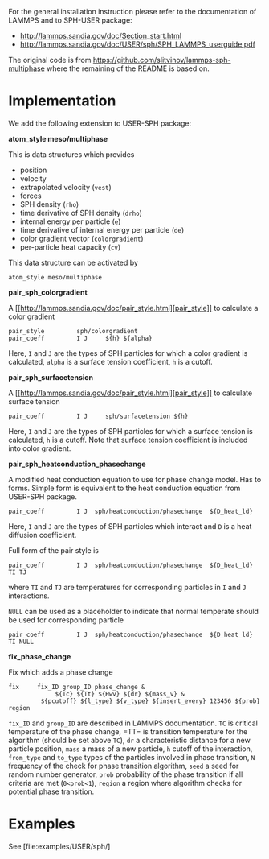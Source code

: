 For the general installation instruction please refer to the
documentation of LAMMPS and to SPH-USER package:

- http://lammps.sandia.gov/doc/Section_start.html
- http://lammps.sandia.gov/doc/USER/sph/SPH_LAMMPS_userguide.pdf

The original code is from https://github.com/slitvinov/lammps-sph-multiphase where the remaining of the README is based on.

# Implementation

We add the following extension to USER-SPH package:

**atom_style meso/multiphase**

This is data structures which provides
- position
- velocity
- extrapolated velocity (`vest`)
- forces
- SPH density (`rho`)
- time derivative of SPH density (`drho`)
- internal energy per particle (`e`)
- time derivative of internal energy per particle (`de`)
- color gradient vector (`colorgradient`)
- per-particle heat capacity (`cv`)

This data structure can be activated by
```
atom_style meso/multiphase
```

**pair_sph_colorgradient**

A [[http://lammps.sandia.gov/doc/pair_style.html][pair_style]] to calculate a color gradient

```
pair_style         sph/colorgradient
pair_coeff         I J     ${h} ${alpha}
```

Here, `I` and `J` are the types of SPH particles for which a color gradient is calculated, `alpha` is a surface tension coefficient, `h` is a cutoff.

**pair_sph_surfacetension**

A [[http://lammps.sandia.gov/doc/pair_style.html][pair_style]] to calculate surface tension

```
pair_coeff         I J     sph/surfacetension ${h}
```

Here, `I` and `J` are the types of SPH particles for which a surface tension is calculated, `h` is a cutoff. Note that surface tension coefficient is included into color gradient.

**pair_sph_heatconduction_phasechange**

A modified heat conduction equation to use for phase change model. Has to forms. Simple form is equivalent to the heat conduction equation from USER-SPH package.

```
pair_coeff         I J  sph/heatconduction/phasechange  ${D_heat_ld}
```

Here, `I` and `J` are the types of SPH particles which interact and
`D` is a heat diffusion coefficient.

Full form of the pair style is

```
pair_coeff         I J  sph/heatconduction/phasechange  ${D_heat_ld} TI TJ
```
where `TI` and `TJ` are temperatures for corresponding particles in
`I` and `J` interactions.

`NULL` can be used as a placeholder to indicate that normal temperate
should be used for corresponding particle

```
pair_coeff         I J  sph/heatconduction/phasechange  ${D_heat_ld} TI NULL
```

**fix_phase_change**

Fix which adds a phase change

```
fix     fix_ID group_ID phase_change &
             ${Tc} ${Tt} ${Hwv} ${dr} ${mass_v} &
	     ${pcutoff} ${l_type} ${v_type} ${insert_every} 123456 ${prob} region
```

`fix_ID` and `group_ID` are described in LAMMPS documentation. `TC` is critical temperature of the phase change, =TT= is transition temperature for the algorithm (should be set above `TC`), `dr` a characteristic distance for a new particle position, `mass` a mass of a new particle, `h` cutoff of the interaction, `from_type` and `to_type` types of the particles involved in phase transition, `N` frequency of the check for phase transition algorithm, `seed` a seed for random number generator, `prob` probability of the phase transition if all criteria are met (`0<prob<1`), `region` a region where algorithm checks for potential phase transition.

# Examples
See [file:examples/USER/sph/]
